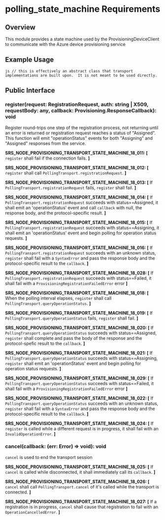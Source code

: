 # polling_state_machine Requirements

## Overview
This module provides a state machine used by the ProvisioningDeviceClient to communicate with the Azure device provisioning service

## Example Usage
``js
  // this is effectively an abstract class that transport implementations are built upon.  It is not meant to be used directly.
``

## Public Interface

### register(request: RegistrationRequest, auth: string | X509, requestBody: any, callback: Provisioning.ResponseCallback): void
Register round-trips one step of the registration process, not returning until an error is returned or registration request reaches a status of "Assigned".  This function will emit "operationStatus" events for both "Assigning" and "Assigned" responses from the service.

**SRS_NODE_PROVISIONING_TRANSPORT_STATE_MACHINE_18_011: [** `register` shall fail if the connection fails. **]**

**SRS_NODE_PROVISIONING_TRANSPORT_STATE_MACHINE_18_012: [** `register` shall call `PollingTransport.registrationRequest`. **]**

**SRS_NODE_PROVISIONING_TRANSPORT_STATE_MACHINE_18_013: [** If `PollingTransport.registrationRequest` fails, `register` shall fail. **]**

**SRS_NODE_PROVISIONING_TRANSPORT_STATE_MACHINE_18_014: [** If `PollingTransport.registrationRequest` succeeds with status==Assigned, it shall emit an 'operationStatus' event and call `callback` with null, the response body, and the protocol-specific result. **]**

**SRS_NODE_PROVISIONING_TRANSPORT_STATE_MACHINE_18_015: [** If `PollingTransport.registrationRequest` succeeds with status==Assigning, it shall emit an 'operationStatus' event and begin polling for operation status requests. **]**

**SRS_NODE_PROVISIONING_TRANSPORT_STATE_MACHINE_18_016: [** If `PollingTransport.registrationRequest` succeeds  with an unknown status, `register` shall fail with a `SyntaxError` and pass the response body and the protocol-specific result to the `callback`. **]**

**SRS_NODE_PROVISIONING_TRANSPORT_STATE_MACHINE_18_028: [** If `PollingTransport.registrationRequest` succeeds with status==Failed, it shall fail with a `ProvisioningRegistrationFailedError` error **]**

**SRS_NODE_PROVISIONING_TRANSPORT_STATE_MACHINE_18_018: [** When the polling interval elapses, `register` shall call `PollingTransport.queryOperationStatus`. **]**

**SRS_NODE_PROVISIONING_TRANSPORT_STATE_MACHINE_18_019: [** If `PollingTransport.queryOperationStatus` fails, `register` shall fail. **]**

**SRS_NODE_PROVISIONING_TRANSPORT_STATE_MACHINE_18_020: [** If `PollingTransport.queryOperationStatus` succeeds with status==Assigned, `register` shall complete and pass the body of the response and the protocol-spefic result to the `callback`. **]**

**SRS_NODE_PROVISIONING_TRANSPORT_STATE_MACHINE_18_021: [** If `PollingTransport.queryOperationStatus` succeeds with status==Assigning, `register` shall emit an 'operationStatus' event and begin polling for operation status requests. **]**

**SRS_NODE_PROVISIONING_TRANSPORT_STATE_MACHINE_18_029: [** If `PollingTransport.queryOperationStatus` succeeds with status==Failed, it shall fail with a `ProvisioningRegistrationFailedError` error **]**

**SRS_NODE_PROVISIONING_TRANSPORT_STATE_MACHINE_18_022: [** If `PollingTransport.queryOperationStatus` succeeds with an unknown status, `register` shall fail with a `SyntaxError` and pass the response body and the protocol-specific result to the `callback`. **]**

**SRS_NODE_PROVISIONING_TRANSPORT_STATE_MACHINE_18_024: [** If `register` is called while a different request is in progress, it shall fail with an `InvalidOperationError`. **]**


### cancel(callback: (err: Error) => void): void
`cancel` is used to end the transport session

**SRS_NODE_PROVISIONING_TRANSPORT_STATE_MACHINE_18_025: [** If `cancel` is called while disconnected, it shall immediately call its `callback`. **]**

**SRS_NODE_PROVISIONING_TRANSPORT_STATE_MACHINE_18_026: [** `cancel` shall call `PollingTransport.cancel` of it's called while the transport is connected. **]**

**SRS_NODE_PROVISIONING_TRANSPORT_STATE_MACHINE_18_027: [** If a registration is in progress, `cancel` shall cause that registration to fail with an `OperationCancelledError`. **]**

